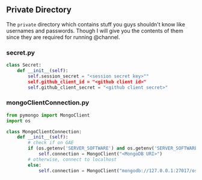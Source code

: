## Private Directory
The `private` directory which contains stuff you guys shouldn't know like usernames and passwords. Though I will give you the contents of them since they are required for running @channel.


### secret.py
```py
class Secret:
	def __init__(self):
		self.session_secret = "<session secret key>""
		self.github_client_id = "<github client id>"
		self.github_client_secret = "<github client secret>"
```

### mongoClientConnection.py
```py
from pymongo import MongoClient
import os

class MongoClientConnection:
	def __init__(self):
		# check if on GAE
		if (os.getenv('SERVER_SOFTWARE') and os.getenv('SERVER_SOFTWARE').startswith('Google App Engine/')):
			self.connection = MongoClient("<MongoDB URI>")
		# otherwise, connect to localhost
		else:
			self.connection = MongoClient("mongodb://127.0.0.1:27017/osrc")
```